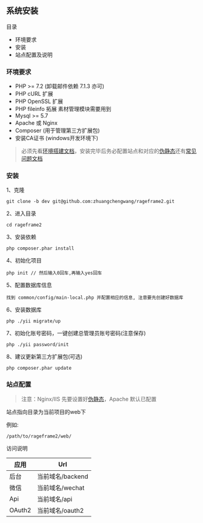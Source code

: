 ## 系统安装

目录

- 环境要求
- 安装
- 站点配置及说明

### 环境要求

- PHP >= 7.2 (卸载邮件依赖 7.1.3 亦可)
- PHP cURL 扩展
- PHP OpenSSL 扩展
- PHP fileinfo 拓展 素材管理模块需要用到
- Mysql >= 5.7
- Apache 或 Nginx
- Composer (用于管理第三方扩展包)
- 安装CA证书 (windows开发环境下)

> 必须先看[环境搭建文档](start-issue.md)，安装完毕后务必配置站点和对应的[伪静态](start-rewrite.md)还有[常见问题文档](start-environment.md)

### 安装

1、克隆

```
git clone -b dev git@github.com:zhuangchengwang/rageframe2.git
```

2、进入目录

```
cd rageframe2
```

3、安装依赖

```
php composer.phar install 
```

4、初始化项目

```
php init // 然后输入0回车,再输入yes回车
```

5、配置数据库信息

```
找到 common/config/main-local.php 并配置相应的信息, 注意要先创建好数据库
```

6、安装数据库

```
php ./yii migrate/up
```

7、初始化账号密码，一键创建总管理员账号密码(注意保存)

```
php ./yii password/init
```

8、建议更新第三方扩展包(可选)

```
php composer.phar update
```

### 站点配置

> 注意：Nginx/IIS 先要设置好[伪静态](start-rewrite.md)，Apache 默认已配置

站点指向目录为当前项目的web下 

例如: 

```
/path/to/rageframe2/web/
```

访问说明

应用 | Url
---|---
后台 | 当前域名/backend
微信 | 当前域名/wechat
Api | 当前域名/api
OAuth2 | 当前域名/oauth2



